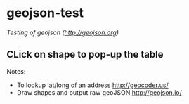 geojson-test
============

*Testing of geojson (http://geojson.org)*

CLick on shape to pop-up the table
----------------------------------

Notes:
* To lookup lat/long of an address http://geocoder.us/
* Draw shapes and output raw geoJSON http://geojson.io/

